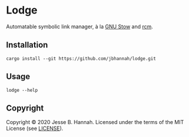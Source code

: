 # Lodge

Automatable symbolic link manager, à la [GNU Stow][] and [rcm][].

## Installation

    cargo install --git https://github.com/jbhannah/lodge.git

## Usage

    lodge --help

## Copyright

Copyright © 2020 Jesse B. Hannah. Licensed under the terms of the MIT License
(see [LICENSE](LICENSE)).

[gnu stow]: https://www.gnu.org/software/stow/
[rcm]: https://github.com/thoughtbot/rcm
